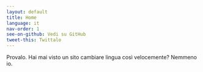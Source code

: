 ```yaml
---
layout: default
title: Home
language: it
nav-order: 1
see-on-github: Vedi su GitHub
tweet-this: Twittalo
---
```


Provalo. Hai mai visto un sito cambiare lingua così velocemente? Nemmeno io.


